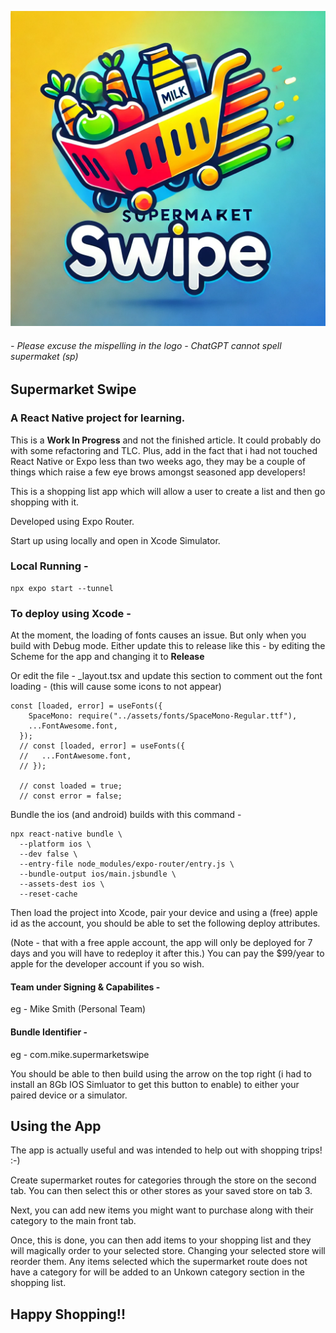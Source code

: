 ![alt text](https://github.com/mikesmith7810/supermarketswipe/blob/master/assets/images/supermarketswipesplash.png?raw=true)

###### - Please excuse the mispelling in the logo - ChatGPT cannot spell supermaket (sp)

## Supermarket Swipe

### A React Native project for learning. 

This is a **Work In Progress** and not the finished article. It could probably do with some refactoring and TLC. Plus, add in the fact that i had not touched React Native or Expo less than two weeks ago, they may be a couple of things which raise a few eye brows amongst seasoned app developers!

This is a shopping list app which will allow a user to create a list and then go shopping with it.

Developed using Expo Router.

Start up using locally and open in Xcode Simulator. 

### Local Running -

```
npx expo start --tunnel
```

### To deploy using Xcode -

At the moment, the loading of fonts causes an issue. But only when you build with Debug mode. Either update this to release like this - by editing the Scheme for the app and changing it to **Release**

Or edit the file -  _layout.tsx and update this section to comment out the font loading - 
(this will cause some icons to not appear)


```
const [loaded, error] = useFonts({
    SpaceMono: require("../assets/fonts/SpaceMono-Regular.ttf"),
    ...FontAwesome.font,
  });
  // const [loaded, error] = useFonts({
  //   ...FontAwesome.font,
  // });

  // const loaded = true;
  // const error = false;

```

Bundle the ios (and android) builds with this command - 

```
npx react-native bundle \
  --platform ios \
  --dev false \
  --entry-file node_modules/expo-router/entry.js \
  --bundle-output ios/main.jsbundle \
  --assets-dest ios \
  --reset-cache
  ```

Then load the project into Xcode, pair your device and using a (free) apple id as the account, you should be able to set the following deploy attributes.

(Note - that with a free apple account, the app will only be deployed for 7 days and you will have to redeploy it after this.) You can pay the $99/year to apple for the developer account if you so wish.

#### Team under Signing & Capabilites - 

eg - Mike Smith (Personal Team)

#### Bundle Identifier -

eg - com.mike.supermarketswipe

You should be able to then build using the arrow on the top right (i had to install an 8Gb IOS Simluator to get this button to enable) to either your paired device or a simulator.

## Using the App

The app is actually useful and was intended to help out with shopping trips! :-)

Create supermarket routes for categories through the store on the second tab. You can then select this or other stores as your saved store on tab 3.

Next, you can add new items you might want to purchase along with their category to the main front tab.

Once, this is done, you can then add items to your shopping list and they will magically order to your selected store. Changing your selected store will reorder them. Any items selected which the supermarket route does not have a category for will be added to an Unkown category section in the shopping list.

## Happy Shopping!!